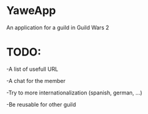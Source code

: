 # YaweApp
An application for a guild in Guild Wars 2

# TODO:


-A list of usefull URL

-A chat for the member

-Try to more internationalization (spanish, german, ...)

-Be reusable for other guild
